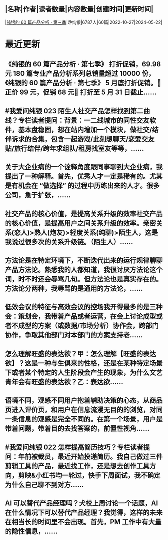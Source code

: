 |名称|作者|读者数量|内容数量|创建时间|更新时间|
---
|[纯银的 60 篇产品分析 · 第三季](https://xiaobot.net/p/pmdogs3?refer=0b133df9-27dc-423b-8101-639049001c13)|@纯银|6787人|60篇|2022-10-27|2024-05-22|

# 最近更新
## 《纯银的 60 篇产品分析 · 第七季》 打折促销，69.98 元 180 篇专业产品分析系列总销量超过 10000 份，《纯银的 60 篇产品分析 · 第七季》 5 月底打折促销。🎉 正价 99 元，促销 68 元🎉 打折至 5 月 31 日截止......
## #我爱问纯银 023 陌生人社交产品怎样找到第二曲线？专栏读者提问：背景：一二线城市的同性交友软件，基本盘稳固，想在站内增加一个模块，做社交/结伴诉求的合集，包含一起游戏/此刻想聊天/恋爱交友贴/旅行结伴/跨年求组队/租房找室友等等，......
## 关于大企业病的一个诠释角度跟同事聊到大企业病，我提出了一种解释。首先，优秀人才一定是稀有的。尤其是有机会在 “做选择” 的过程中历练出来的人才。很多公司，急于扩张，......
## 社交产品的核心价值，是提高关系升级的效率社交产品的核心价值，是提高用户之间关系升级的效率。亲密关系(恋人)>熟人(炮友)>轻度关系(纯聊)>陌生人，这是我说过很多次的关系升级链。（陌生人）......
## 方法论是在特定环境下，不断迭代出来的运行规律聊聊产品方法论。熟悉我的人都知道，我很讨厌方法论这个词，时不时还会辱骂几句。但方法论也是真实存在的。方法论分两种，我辱骂的是通用的方法论，......
## 低效会议的特征与高效会议的控场我开得最多的是三种会：策划会，我带着产品或者运营，在会上讨论成型或者不成型的方案（或数据/市场分析）协作会，跨部门协作，争取其他部门对本部门的方案支持老......
## 怎么理解旺盛的表达欲？甲：怎么理解【旺盛的表达欲】？这是一种与生俱来的性格，还是在某种特定场景下或者某个特定的人生阶段会产生的现象，为什么文艺青年会有旺盛的表达欲？乙：表达欲......
## 语境不同，观感不同用户抱着辅助决策的心态，从商品页进入评价页，和用户在信息流漫无目的的浏览，对同一条信息的观感是完全不同的。在第一个场景，用户是带着问题，带着目的去找答案的，前置性视角......
## #我爱问纯银 022 怎样提高简历技巧？专栏读者提问：年前被裁员，最近开始投递简历。我自己做过三件剪辑工具的产品，最近找工作，还是想去创作工具方向，剪映&小红书均一轮过，快手下周面试，我不确定为什么自己聊不到对方......
## AI 可以替代产品经理吗？犬校上周讨论一个话题，AI 在什么情况下可以替代产品经理？我觉得，这样的未来在相当长的时间里不会出现。首先，PM 工作中有大量的隐性信息，......

